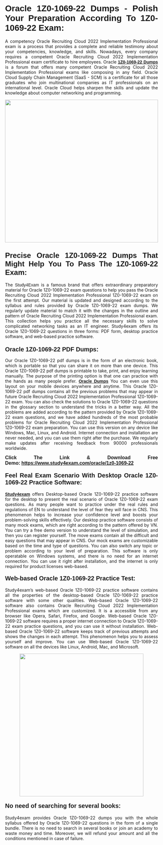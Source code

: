 <h1 style="text-align: justify;"><strong><span style="font-family:Lucida Sans Unicode,Lucida Grande,sans-serif;">Oracle 1Z0-1069-22 Dumps - Polish Your Preparation According To 1Z0-1069-22 Exam:</span></strong></h1>

<p style="text-align: justify;">A competency Oracle Recruiting Cloud 2022 Implementation Professional exam is a process that provides a complete and reliable testimony about your competencies, knowledge, and skills. Nowadays, every company requires a competent Oracle Recruiting Cloud 2022 Implementation Professional exam certificate to hire employees. Oracle <a href="https://www.study4exam.com/oracle/1z0-1069-22-valid-dumps"><span style="font-family:Verdana,Geneva,sans-serif;"><strong>1Z0-1069-22 Dumps</strong></span></a> is a forum that offers many competent Oracle Recruiting Cloud 2022 Implementation Professional exams like composing in any field. Oracle Cloud Supply Chain Management (SaaS - SCM) is a certificate for all those graduates who join multinational companies as IT professionals on an international level. Oracle Cloud helps sharpen the skills and update the knowledge about computer networking and programming.</p>

<p style="text-align: justify;"><a href="https://www.study4exam.com/oracle/1z0-1069-22"><img alt="" src="https://www.thequestionanswers.com/wp-content/uploads/2022/06/S4E-Cert-Exams-Questions-Banner.webp" style="width: 100%; height: 470px;" /></a></p>

<h2 style="text-align: justify;"><span style="font-family:Lucida Sans Unicode,Lucida Grande,sans-serif;"><strong><span style="font-size:24px;">Precise Oracle 1Z0-1069-22 Dumps That Might Help You To Pass The 1Z0-1069-22 Exam:</span></strong></span></h2>

<p style="text-align: justify;">The <span style="font-family:Lucida Sans Unicode,Lucida Grande,sans-serif;">Study4Exam</span> is a famous brand that offers extraordinary preparatory material for Oracle 1Z0-1069-22 exam questions to help you pass the Oracle Recruiting Cloud 2022 Implementation Professional 1Z0-1069-22 exam on the first attempt. Our material is updated and designed according to the syllabus and rules provided by Oracle 1Z0-1069-22 exam dumps. We regularly update material to match it with the changes in the outline and pattern of Oracle Recruiting Cloud 2022 Implementation Professional exam. This collection helps you practice all the necessary skills to solve complicated networking tasks as an IT engineer. Study4exam offers its Oracle 1Z0-1069-22 questions in three forms: PDF form, desktop practice software, and web-based practice software. </p>

<h3 style="text-align: justify;"><strong><span style="font-size:20px;"><span style="font-family:Lucida Sans Unicode,Lucida Grande,sans-serif;">Oracle 1Z0-1069-22 PDF Dumps:</span></span></strong></h3>

<p style="text-align: justify;">Our Oracle 1Z0-1069-22 pdf dumps is in the form of an electronic book, which is portable so that you can share it on more than one device. This Oracle 1Z0-1069-22 pdf dumps is printable to take, print, and enjoy learning manually. The purpose of the printing option is that one can practice with the hands as many people prefer. <a href="https://www.study4exam.com/oracle-exams"><span style="font-family:Lucida Sans Unicode,Lucida Grande,sans-serif;"><strong>Oracle Dumps</strong></span></a> You can even use this layout on your mobile devices anywhere and anytime. This Oracle 1Z0-1069-22 pdf dumps contains all the previous problems that may appear in future Oracle Recruiting Cloud 2022 Implementation Professional 1Z0-1069-22 exam. You can also check the solutions to Oracle 1Z0-1069-22 questions in the glossary section to understand the tricks in a better way. All the problems are added according to the pattern provided by Oracle 1Z0-1069-22 exam questions, and we have added hundreds of the most probable problems for Oracle Recruiting Cloud 2022 Implementation Professional 1Z0-1069-22 exam preparation. You can use this version on any device like Windows, Mac, Linux, and Android. Internet connection and installation are never needed, and you can use them right after the purchase. We regularly make updates after receiving feedback from 90000 professionals worldwide.</p>

<p style="text-align: justify;"><span style="font-family:Lucida Sans Unicode,Lucida Grande,sans-serif;"><strong><span style="font-size:16px;">Click The Link & Download Free Demo:</span></strong></span> <strong><span style="font-family:Lucida Sans Unicode,Lucida Grande,sans-serif;"><span style="font-size:16px;"><a href="https://www.study4exam.com/oracle/1z0-1069-22">https://www.study4exam.com/oracle/1z0-1069-22</a></span></span></strong></p>

<h4 style="text-align: justify;"><strong><span style="font-family:Lucida Sans Unicode,Lucida Grande,sans-serif;"><span style="font-size:20px;">Feel Real Exam Scenario With Desktop Oracle 1Z0-1069-22 Practice Software:</span></span></strong></h4>

<p style="text-align: justify;"><a href="https://www.study4exam.com/"><span style="font-family:Verdana,Geneva,sans-serif;"><strong>Study4exam</strong></span></a> offers Desktop-based Oracle 1Z0-1069-22 practice software for the desktop to present the real scenario of Oracle 1Z0-1069-22 exam questions. As many people want to practice under the real rules and regulations of EN to understand the level of fear they will face in CNS. This phenomenon helps to increase your confidence level and boosts your problem-solving skills effectively. Our desktop practice software consists of many mock exams, which are right according to the pattern offered by VN. You can try a free demo version to understand the level of simulation, and then you can register yourself. The move exams contain all the difficult and easy questions that may appear in CNS. Our mock exams are customizable based on the time and type of questions. You can also switch any topic or problem according to your level of preparation. This software is only operatable on Windows systems, and there is no need for an internet connection. You can use it right after installation, and the internet is only required for product licenses web-based. </p>

<h4 style="text-align: justify;"><span style="font-family:Lucida Sans Unicode,Lucida Grande,sans-serif;"><strong><span style="font-size:20px;">Web-based Oracle 1Z0-1069-22 Practice Test:</span></strong></span></h4>

<p style="text-align: justify;">Study4exam’s web-based Oracle 1Z0-1069-22 practice software contains all the properties of the desktop-based Oracle 1Z0-1069-22 practice software with some other qualities. Web-based Oracle 1Z0-1069-22 software also contains Oracle Recruiting Cloud 2022 Implementation Professional exams which are customized. It is a accessible from any browser like Opera, Safari, Firefox, and Google. Web-based Oracle 1Z0-1069-22 software requires a proper internet connection to Oracle 1Z0-1069-22 exam practice questions, and you can use it without installation. Web-based Oracle 1Z0-1069-22 software keeps track of previous attempts and shows the changes in each attempt. This phenomenon helps you to assess yourself and improve. You can use Web-based Oracle 1Z0-1069-22 software on all the devices like Linux, Android, Mac, and Microsoft.</p>

<p style="text-align: center;"><a href="https://www.study4exam.com/oracle/1z0-1069-22"><img alt="" src="https://www.thequestionanswers.com/wp-content/uploads/2022/06/S4E-Cert-Exams-Questions-Discount-Banner.webp" style="width: 90%; height: 470px;" /></a></p>

<h4 style="text-align: justify;"><span style="font-family:Lucida Sans Unicode,Lucida Grande,sans-serif;"><strong><span style="font-size:20px;">No need of searching for several books:</span></strong></span></h4>

<p style="text-align: justify;">Study4exam provides Oracle 1Z0-1069-22 dumps you with the whole syllabus offered by Oracle 1Z0-1069-22 questions in the form of a single bundle. There is no need to search in several books or join an academy to waste money and time. Moreover, we will refund your amount and all the conditions mentioned in case of failure.</p>
